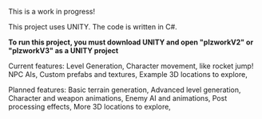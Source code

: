 This is a work in progress!

This project uses UNITY. The code is written in C#.

****To run this project, you must download UNITY and open "plzworkV2" or "plzworkV3" as a UNITY project****

Current features:
Level Generation,
Character movement, like rocket jump!
NPC AIs,
Custom prefabs and textures,
Example 3D locations to explore,

Planned features:
Basic terrain generation,
Advanced level generation,
Character and weapon animations,
Enemy AI and animations,
Post processing effects,
More 3D locations to explore,
